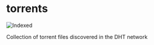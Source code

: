 torrents 
========
![Indexed](https://img.shields.io/badge/indexed-132536-blue)

Collection of torrent files discovered in the DHT network
